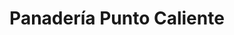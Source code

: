 ---
title: "Panadería Punto Caliente"
url: /ciudad-satelite/panaderia-punto-caliente/
shop: panadería
---